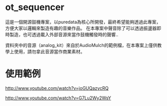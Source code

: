 ot_sequencer
============
這是一個開源鼓機專案，以puredata為核心所開發，最終希望能夠透過此專案，方便大家以邏輯來製造有趣的音樂作品。
在本專案中聲音除了可以透過振盪器即時製造，也可透過載入外部音源來當作鼓機觸發時的聲響..

資料夾中的音源（analog_kit）來自於AudioMulch的範例檔，在本專案上僅供教學上使用，請勿拿此音源當作商業素材。

使用範例
============
http://www.youtube.com/watch?v=joGUQazycRQ 

http://www.youtube.com/watch?v=G7Lu2Wy2WsY



